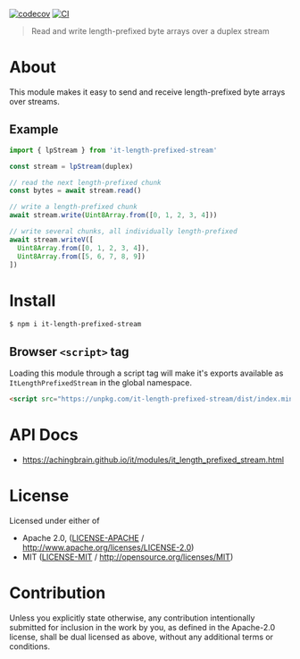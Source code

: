 [![codecov](https://img.shields.io/codecov/c/github/achingbrain/it.svg?style=flat-square)](https://codecov.io/gh/achingbrain/it)
[![CI](https://img.shields.io/github/actions/workflow/status/achingbrain/it/js-test-and-release.yml?branch=main\&style=flat-square)](https://github.com/achingbrain/it/actions/workflows/js-test-and-release.yml?query=branch%3Amain)

> Read and write length-prefixed byte arrays over a duplex stream

# About

This module makes it easy to send and receive length-prefixed byte arrays over streams.

## Example

```typescript
import { lpStream } from 'it-length-prefixed-stream'

const stream = lpStream(duplex)

// read the next length-prefixed chunk
const bytes = await stream.read()

// write a length-prefixed chunk
await stream.write(Uint8Array.from([0, 1, 2, 3, 4]))

// write several chunks, all individually length-prefixed
await stream.writeV([
  Uint8Array.from([0, 1, 2, 3, 4]),
  Uint8Array.from([5, 6, 7, 8, 9])
])
```

# Install

```console
$ npm i it-length-prefixed-stream
```

## Browser `<script>` tag

Loading this module through a script tag will make it's exports available as `ItLengthPrefixedStream` in the global namespace.

```html
<script src="https://unpkg.com/it-length-prefixed-stream/dist/index.min.js"></script>
```

# API Docs

- <https://achingbrain.github.io/it/modules/it_length_prefixed_stream.html>

# License

Licensed under either of

- Apache 2.0, ([LICENSE-APACHE](LICENSE-APACHE) / <http://www.apache.org/licenses/LICENSE-2.0>)
- MIT ([LICENSE-MIT](LICENSE-MIT) / <http://opensource.org/licenses/MIT>)

# Contribution

Unless you explicitly state otherwise, any contribution intentionally submitted for inclusion in the work by you, as defined in the Apache-2.0 license, shall be dual licensed as above, without any additional terms or conditions.
